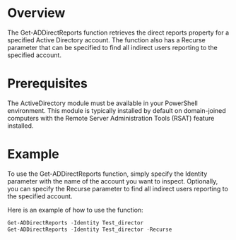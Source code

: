 # Overview
The Get-ADDirectReports function retrieves the direct reports property for a specified Active Directory account. The function also has a Recurse parameter that can be specified to find all indirect users reporting to the specified account.

# Prerequisites
The ActiveDirectory module must be available in your PowerShell environment. This module is typically installed by default on domain-joined computers with the Remote Server Administration Tools (RSAT) feature installed.

# Example
To use the Get-ADDirectReports function, simply specify the Identity parameter with the name of the account you want to inspect. Optionally, you can specify the Recurse parameter to find all indirect users reporting to the specified account.

Here is an example of how to use the function:
``` powershell
Get-ADDirectReports -Identity Test_director
Get-ADDirectReports -Identity Test_director -Recurse
```
